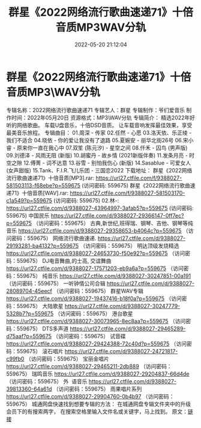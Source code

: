﻿---
title: 群星《2022网络流行歌曲速递71》十倍音质MP3WAV分轨
date: 2022-05-20 21:12:04
categories: 新碟专辑、稀有等精品
tags: 华语中文
---
# 群星《2022网络流行歌曲速递71》十倍音质MP3\WAV分轨

专辑名称：2022网络流行歌曲速递71
专辑艺人：群星
专辑制作：爷们爱音乐
制作时间：2022年05月20日
资源格式：MP3\WAV分轨
专辑简介：
精选2022年好听的网络歌曲。
车载U盘音乐，十倍DSD音质。
让车载音响发挥最佳效果，享受最美音乐旅程。
专辑曲目：
01.周深 - 传家
02.任然 - 心愿
03.洛天依、乐正绫 - 我们不适合
04.晓依 - 你的爱让我没有了退路
05.夏婉安 - 丽华北街26号
06.宋小睿 - 原来你一直在我心中
07.双笙 (陈元汐) - 星空之间
08.仟禾 - 囚鸟 (男声版)
09.刘德泽 - 风雨无阻 (新版)
10.胡蜜丹 - 故乡情
(2021新版伴奏)
11.发条月亮 - 时空之隙
12.傅菁 - 词不达意
13.谷雪 - 别怕我伤心 (新版)
14.Sasablue - 可爱女人
(女声甜版)
15.Tank、F.I.R.飞儿乐团 -
三国恋2022
下载地址：
群星《2022网络流行歌曲速递71》十倍音质[MP3].rar: https://url27.ctfile.com/f/9388027-581503113-f68ebe?p=559675
(访问密码: 559675)
群星《2022网络流行歌曲速递71》十倍音质[WAV].rar: https://url27.ctfile.com/f/9388027-581503170-c1a549?p=559675
(访问密码: 559675)
02.林-: https://url27.ctfile.com/d/9388027-43964997-3afab5?p=559675
(访问密码: 559675)
中国民乐
https://url27.ctfile.com/d/9388027-29366147-0ff7ec?p=559675
（访问密码：559675）
古典,新世纪,班得瑞、钢琴、吉他、钢琴等纯音乐
https://url27.ctfile.com/d/9388027-29358653-b4064c?p=559675
（访问密码：559675）
网络流行歌曲速递.
https://url27.ctfile.com/d/9388027-29193281-ba4132?p=559675
（访问密码：559675）
明达顶级发烧精选
https://url27.ctfile.com/d/9388027-24653730-f50e92?p=559675
（访问密码：559675）
DJ电音舞曲,的士高, 交谊舞曲
https://url27.ctfile.com/d/9388027-17571203-eb9a6a?p=559675
（访问密码：559675）
纯音乐
https://url27.ctfile.com/d/9388027-30247851-00a191
（访问密码：559675）
一听钟情公司合辑
https://url27.ctfile.com/d/9388027-28089704-45eecf
（访问密码：559675）
群星WAV专辑
https://url27.ctfile.com/d/9388027-19437416-b18f0a?p=559675
（访问密码：559675）
大陆歌星
https://url27.ctfile.com/d/9388027-30247779-5328b7?p=559675
（访问密码：559675）
港台歌星
https://url27.ctfile.com/d/9388027-30073965-8ec8aa?p=559675
（访问密码：559675）
DTS多声道
https://url27.ctfile.com/d/9388027-29465289-d75aaf?p=559675
（访问密码：559675）
试音碟
https://url27.ctfile.com/d/9388027-29424388-72c40d?p=559675
（访问密码：559675）
滚石唱片
https://url27.ctfile.com/d/9388027-24721817-c99fb0
（访问密码：559675）
宝丽金唱片
https://url27.ctfile.com/d/9388027-29465211-2db889
（访问密码：559675）
瑞鸣音乐
https://url27.ctfile.com/d/9388027-29204837-66d4de
（访问密码：559675）
外  语音乐
https://url27.ctfile.com/d/9388027-39813360-64a61d
（访问密码：559675）
雨果唱片系列
https://url27.ctfile.com/d/9388027-29904760-0b4b97
（访问密码：559675）
城通网盘快速找到想要专辑的方法：
在城通网盘专辑文件夹中的升级会员下的有搜索两字，
在搜索空格里输入文件名或关键字，马上找到。
原文：[链接](https://blog.sina.com.cn/s/blog_1647c7e7601030xcf.html)